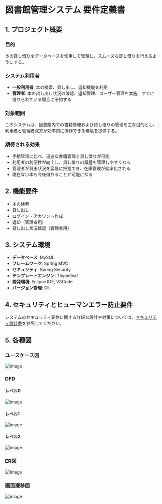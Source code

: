 # 図書館管理システム 要件定義書

## 1. プロジェクト概要

### 目的
本の貸し借りをデータベースを使用して管理し、スムーズな貸し借りを行えるようにする。

### システム利用者
- **一般利用者**: 本の検索、貸し出し、返却機能を利用
- **管理者**: 本の貸し出し状況の確認、返却管理、ユーザー管理を実施、すでに借りられている場合に予約する

### 対象範囲
このシステムは、図書館内での書籍管理および貸し借りの管理を主な目的とし、利用者と管理者双方が効率的に操作できる環境を提供する。

### 期待される効果
- 手動管理に比べ、迅速な書籍管理と貸し借りが可能
- 利用者の利便性が向上し、貸し借りの履歴も管理しやすくなる
- 管理者が貸出状況を容易に把握でき、在庫管理が効率化される
- 現在ない本も今後借りることが可能になる

## 2. 機能要件
- 本の検索
- 貸し出し
- ログイン・アカウント作成
- 返却（管理者用）
- 貸し出し状況確認（管理者用）  

## 3. システム環境
- **データベース**: MySQL
- **フレームワーク**: Spring MVC
- **セキュリティ**: Spring Security
- **テンプレートエンジン**: Thymeleaf
- **開発環境**: Eclipse IDE, VSCode
- **バージョン管理**: Git

## 4. セキュリティとヒューマンエラー防止要件

システムのセキュリティ要件に関する詳細な設計や対策については、[セキュリティ設計書](セキュリティ設計書.md)を参照してください。

## 5. 各種図

### ユースケース図

![image](./img/UseCase.drawio.png)

### DFD

#### レベル0

![image](./img/DFD_0.drawio.png)

#### レベル1

![image](./img/DFD_1.drawio.png)

#### レベル2

![image](./img/DFD_2.png)

### ER図

![image](./img/ER.png)

### 画面遷移図

![image](./img/Screen_Flow.png)
